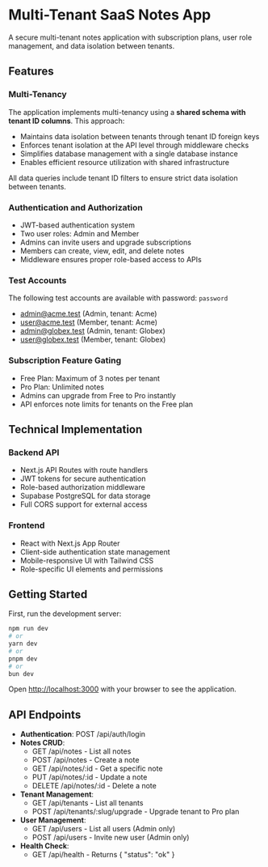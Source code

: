 # Multi-Tenant SaaS Notes App

A secure multi-tenant notes application with subscription plans, user role management, and data isolation between tenants.

## Features

### Multi-Tenancy

The application implements multi-tenancy using a **shared schema with tenant ID columns**. This approach:

- Maintains data isolation between tenants through tenant ID foreign keys
- Enforces tenant isolation at the API level through middleware checks
- Simplifies database management with a single database instance
- Enables efficient resource utilization with shared infrastructure

All data queries include tenant ID filters to ensure strict data isolation between tenants.

### Authentication and Authorization

- JWT-based authentication system
- Two user roles: Admin and Member
- Admins can invite users and upgrade subscriptions
- Members can create, view, edit, and delete notes
- Middleware ensures proper role-based access to APIs

### Test Accounts

The following test accounts are available with password: `password`

- admin@acme.test (Admin, tenant: Acme)
- user@acme.test (Member, tenant: Acme)
- admin@globex.test (Admin, tenant: Globex)
- user@globex.test (Member, tenant: Globex)

### Subscription Feature Gating

- Free Plan: Maximum of 3 notes per tenant
- Pro Plan: Unlimited notes
- Admins can upgrade from Free to Pro instantly
- API enforces note limits for tenants on the Free plan

## Technical Implementation

### Backend API

- Next.js API Routes with route handlers
- JWT tokens for secure authentication
- Role-based authorization middleware
- Supabase PostgreSQL for data storage
- Full CORS support for external access

### Frontend

- React with Next.js App Router
- Client-side authentication state management
- Mobile-responsive UI with Tailwind CSS
- Role-specific UI elements and permissions

## Getting Started

First, run the development server:

```bash
npm run dev
# or
yarn dev
# or
pnpm dev
# or
bun dev
```

Open [http://localhost:3000](http://localhost:3000) with your browser to see the application.

## API Endpoints

- **Authentication**: POST /api/auth/login
- **Notes CRUD**:
  - GET /api/notes - List all notes
  - POST /api/notes - Create a note
  - GET /api/notes/:id - Get a specific note
  - PUT /api/notes/:id - Update a note
  - DELETE /api/notes/:id - Delete a note
- **Tenant Management**:
  - GET /api/tenants - List all tenants
  - POST /api/tenants/:slug/upgrade - Upgrade tenant to Pro plan
- **User Management**:
  - GET /api/users - List all users (Admin only)
  - POST /api/users - Invite new user (Admin only)
- **Health Check**:
  - GET /api/health - Returns { "status": "ok" }
